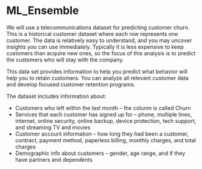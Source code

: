 # ML_Ensemble
We will use a telecommunications dataset for predicting customer churn. This is a historical customer dataset where each row represents one customer. The data is relatively easy to understand, and you may uncover insights you can use immediately. Typically it is less expensive to keep customers than acquire new ones, so the focus of this analysis is to predict the customers who will stay with the company. 

This data set provides information to help you predict what behavior will help you to retain customers. You can analyze all relevant customer data and develop focused customer retention programs.

The dataset includes information about:

*   Customers who left within the last month – the column is called Churn
*   Services that each customer has signed up for – phone, multiple lines, internet, online security, online backup, device protection, tech support, and streaming TV and movies
*   Customer account information – how long they had been a customer, contract, payment method, paperless billing, monthly charges, and total charges
*   Demographic info about customers – gender, age range, and if they have partners and dependents

